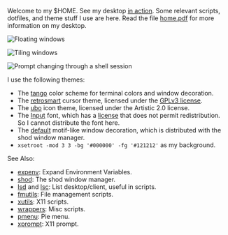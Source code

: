 Welcome to my $HOME.
See my desktop [in action](https://user-images.githubusercontent.com/63266536/108628904-10951e80-743c-11eb-9628-b502ee6e02c7.mp4).
Some relevant scripts, dotfiles, and theme stuff I use are here.
Read the file [home.pdf](home.pdf) for more information on my desktop.

![Floating windows](https://user-images.githubusercontent.com/63266536/114283109-7bb3a800-9a1e-11eb-8470-f76ac282dc9b.png)

![Tiling windows](https://user-images.githubusercontent.com/63266536/114283111-7ce4d500-9a1e-11eb-978d-67245b92ee55.png)

![Prompt changing through a shell session](https://user-images.githubusercontent.com/63266536/112855585-53729380-9085-11eb-92fc-4b540f92ac9f.png)

I use the following themes:
* The [tango](https://en.wikipedia.org/wiki/Tango_Desktop_Project#Palette)
  color scheme for terminal colors and window decoration.
* The [retrosmart](https://github.com/mdomlop/retrosmart-x11-cursors)
  cursor theme, licensed under the
  [GPLv3 license](https://github.com/mdomlop/retrosmart-x11-cursors/blob/master/LICENSE).
* The [ubo](http://pen-art.ru/icons-ubo-ru.html)
  icon theme, licensed under the Artistic 2.0 license.
* The [Input](https://input.fontbureau.com/)
  font, which has a [license](https://input.fontbureau.com/license/) that does
  not permit redistribution.  So I cannot distribute the font here.
* The [default](theme/decoration.xpm) motif-like window decoration,
  which is distributed with the shod window manager.
* `xsetroot -mod 3 3 -bg '#000000' -fg '#121212'` as my background.

See Also:
* [expenv](https://github.com/phillbush/expenv): Expand Environment Variables.
* [shod](https://github.com/phillbush/shod): The shod window manager.
* [lsd](https://github.com/phillbush/lsd) and
  [lsc](https://github.com/phillbush/lsc): List desktop/client, useful in scripts.
* [fmutils](https://github.com/phillbush/fmutils): File management scripts.
* [xutils](https://github.com/phillbush/xutils): X11 scripts.
* [wrappers](https://github.com/phillbush/wrappers): Misc scripts.
* [pmenu](https://github.com/phillbush/pmenu): Pie menu.
* [xprompt](https://github.com/phillbush/xprompt): X11 prompt.

